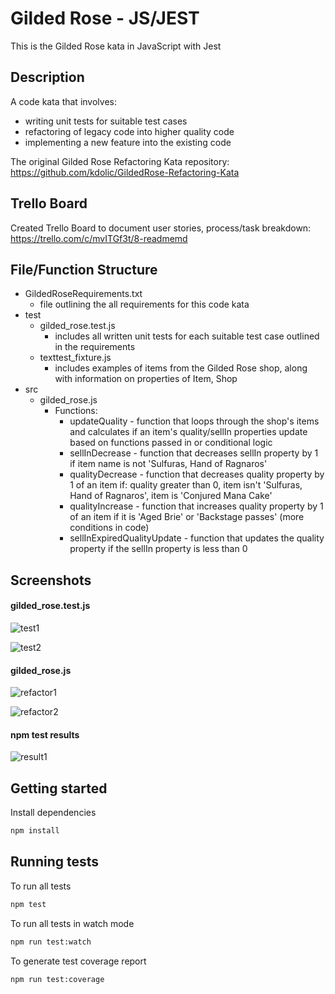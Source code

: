 # Gilded Rose - JS/JEST

This is the Gilded Rose kata in JavaScript with Jest

## Description

A code kata that involves:

- writing unit tests for suitable test cases
- refactoring of legacy code into higher quality code
- implementing a new feature into the existing code

The original Gilded Rose Refactoring Kata repository:
https://github.com/kdolic/GildedRose-Refactoring-Kata

## Trello Board

Created Trello Board to document user stories, process/task breakdown:
https://trello.com/c/mvITGf3t/8-readmemd

## File/Function Structure

- GildedRoseRequirements.txt
  - file outlining the all requirements for this code kata
- test
  - gilded_rose.test.js
    - includes all written unit tests for each suitable test case outlined in the requirements
  - texttest_fixture.js
    - includes examples of items from the Gilded Rose shop, along with information on properties of Item, Shop
- src
  - gilded_rose.js
    - Functions:
      - updateQuality - function that loops through the shop's items and calculates if an item's quality/sellIn properties update based on functions passed in or conditional logic
      - sellInDecrease - function that decreases sellIn property by 1 if item name is not 'Sulfuras, Hand of Ragnaros'
      - qualityDecrease - function that decreases quality property by 1 of an item if: quality greater than 0, item isn't 'Sulfuras, Hand of Ragnaros', item is 'Conjured Mana Cake'
      - qualityIncrease - function that increases quality property by 1 of an item if it is 'Aged Brie' or 'Backstage passes' (more conditions in code)
      - sellInExpiredQualityUpdate - function that updates the quality property if the sellIn property is less than 0

## Screenshots

#### gilded_rose.test.js

![test1](https://user-images.githubusercontent.com/36944457/121454995-5fbe7b00-c969-11eb-9c8a-7069fe0c14ff.PNG)

![test2](https://user-images.githubusercontent.com/36944457/121455141-97c5be00-c969-11eb-8380-41ee4aa08d2d.PNG)

#### gilded_rose.js

![refactor1](https://user-images.githubusercontent.com/36944457/121455164-a01df900-c969-11eb-95d4-917679183d0d.PNG)

![refactor2](https://user-images.githubusercontent.com/36944457/121455176-a44a1680-c969-11eb-80b1-665a1103debd.PNG)

#### npm test results

![result1](https://user-images.githubusercontent.com/36944457/121455187-a9a76100-c969-11eb-834e-656419466416.PNG)

## Getting started

Install dependencies

```sh
npm install
```

## Running tests

To run all tests

```sh
npm test
```

To run all tests in watch mode

```sh
npm run test:watch
```

To generate test coverage report

```sh
npm run test:coverage
```
